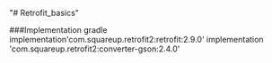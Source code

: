 "# Retrofit_basics" 

###Implementation gradle
 implementation'com.squareup.retrofit2:retrofit:2.9.0'
 implementation 'com.squareup.retrofit2:converter-gson:2.4.0'
